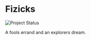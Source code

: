 # Fizicks
![Project Status](https://img.shields.io/badge/status-in%20development-orange)

A fools errand and an explorers dream.
